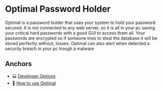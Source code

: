 # Optimal Password Holder
Optimal is a password holder that uses your system to hold your password secured. It is not connected to any web server, so it is all in your pc saving your critical hard passwords with a good GUI to access them all. Your passwords are encrypted so if someone tries to steal the database it will be stored perfectly without, losses. Optimal can also alert when detected a security breach in your pc trough a malware
## Anchors
- 💻 [Developer Options]()
- 🐺 [How to use Optimal]()
